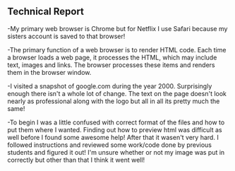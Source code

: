 ## Technical Report

-My primary web browser is Chrome but for Netflix I use Safari because my sisters account is saved to that browser!

-The primary function of a web browser is to render HTML code. Each time a browser loads a web page, it processes the HTML, which may include text, images and links. The browser processes these items and renders them in the browser window.

-I visited a snapshot of google.com during the year 2000. Surprisingly enough there isn't a whole lot of change. The text on the page doesn't look nearly as professional along with the logo but all in all its pretty much the same!

-To begin I was a little confused with correct format of the files and how to put them where I wanted. Finding out how to preview html was difficult as well before I found some awesome help! After that it wasen't very hard. I followed instructions and reviewed some work/code done by previous students and figured it out! I'm unsure whether or not my image was put in correctly but other than that I think it went well!
